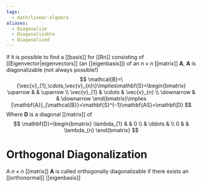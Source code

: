 ```yaml
---
tags:
  - math/linear-algebra
aliases:
  - Diagonalize
  - Diagonalizable
  - Diagonalized
---
```

If it is possible to find a [[basis]] for [[Rn]] consisting of [[Eigenvector|eigenvectors]] (an [[eigenbasis]]) of an $n\times n$ [[matrix]] $\mathbf{A}$, $\mathbf{A}$ is diagonalizable (not always possible!)
$$
\mathcal{B}=\{\vec{v}_{1},\cdots,\vec{v}_{n}\}\implies\mathbf{S}=\begin{bmatrix}
\uparrow &  & \uparrow \\
\vec{v}_{1} & \cdots & \vec{v}_{n} \\
\downarrow &  & \downarrow
\end{bmatrix}\implies [\mathbf{A}]_{\mathcal{B}}=\mathbf{S}^{-1}\mathbf{AS}=\mathbf{D}
$$
Where $\mathbf{D}$ is a diagonal [[matrix]] of
$$
\mathbf{D}=\begin{bmatrix}
\lambda_{1} & & 0 \\
 & \ddots &  \\
0 &  & \lambda_{n}
\end{bmatrix}
$$
# Orthogonal Diagonalization
A $n\times n$ [[matrix]] $\mathbf{A}$ is called orthogonally diagonalizable if there exists an [[orthonormal]] [[eigenbasis]]
